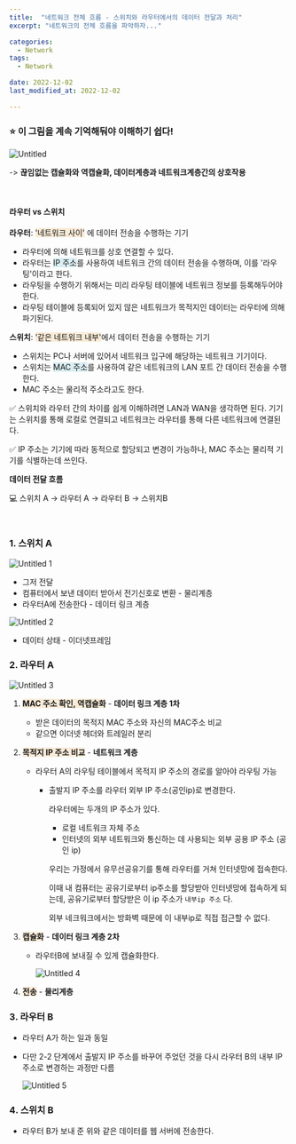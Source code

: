 ```yaml
---
title:  "네트워크 전체 흐름 - 스위치와 라우터에서의 데이터 전달과 처리" 
excerpt: "네트워크의 전체 흐름을 파악하자..."

categories:
  - Network
tags:
  - Network

date: 2022-12-02
last_modified_at: 2022-12-02

---
```


### ⭐ 이 그림을 계속 기억해둬야 이해하기 쉽다!

![Untitled](https://user-images.githubusercontent.com/85394884/206638267-b6d8353c-5c2c-4c9e-a980-55cba8de1ebe.png)

-> **끊임없는 캡슐화와 역캡슐화, 데이터계층과 네트워크계층간의 상호작용**

<br>

#### 라우터 vs 스위치

**라우터**: <span style="background-color:AntiqueWhite">'네트워크 사이'</span> 에 데이터 전송을 수행하는 기기

- 라우터에 의해 네트워크를 상호 연결할 수 있다.
- 라우터는 <span style="background-color:#daeef3">IP 주소</span>를 사용하여 네트워크 간의 데이터 전송을 수행하며, 이를 '라우팅'이라고 한다.
- 라우팅을 수행하기 위해서는 미리 라우팅 테이블에 네트워크 정보를 등록해두어야 한다.
- 라우팅 테이블에 등록되어 있지 않은 네트워크가 목적지인 데이터는 라우터에 의해 파기된다.

**스위치**: <span style="background-color:AntiqueWhite">'같은 네트워크 내부'</span>에서 데이터 전송을 수행하는 기기

- 스위치는 PC나 서버에 있어서 네트워크 입구에 해당하는 네트워크 기기이다.
- 스위치는 <span style="background-color:#daeef3">MAC 주소</span>를 사용하여 같은 네트워크의 LAN 포트 간 데이터 전송을 수행한다.
- MAC 주소는 물리적 주소라고도 한다.

✅ 스위치와 라우터 간의 차이를 쉽게 이해하려면 LAN과 WAN을 생각하면 된다. 기기는 스위치를 통해 로컬로 연결되고 네트워크는 라우터를 통해 다른 네트워크에 연결된다.

✅ IP 주소는 기기에 따라 동적으로 할당되고 변경이 가능하나, MAC 주소는 물리적 기기를 식별하는데 쓰인다. 


**데이터 전달 흐름**

💻 스위치 A → 라우터 A → 라우터 B → 스위치B 

<br>

### 1️. 스위치 A

![Untitled 1](https://user-images.githubusercontent.com/85394884/206638258-5d6f4edd-55be-4c75-9066-b2fa742e190f.png)

- 그저 전달
- 컴퓨터에서 보낸 데이터 받아서 전기신호로 변환 - 물리계층
- 라우터A에 전송한다 - 데이터 링크 계층

![Untitled 2](https://user-images.githubusercontent.com/85394884/206638261-e7a7e1cd-82da-45e4-8449-26e4e1b635dd.png)

- 데이터 상태 - 이더넷프레임

### 2️. 라우터 A

![Untitled 3](https://user-images.githubusercontent.com/85394884/206638263-d7460358-5d29-44fa-968f-89c74ddb34a7.png)

1. **<span style="background-color:AntiqueWhite">MAC 주소 확인, 역캡슐화</span>** - **데이터 링크 계층 1차**
    - 받은 데이터의 목적지 MAC 주소와 자신의 MAC주소 비교 
    - 같으면 이더넷 헤더와 트레일러 분리 
    
2. **<span style="background-color:AntiqueWhite">목적지 IP 주소 비교</span>** - **네트워크 계층**
    - 라우터 A의 라우팅 테이블에서 목적지 IP 주소의 경로를 알아야 라우팅 가능 
    
        - 출발지 IP 주소를 라우터 외부 IP 주소(공인ip)로 변경한다.
        
            라우터에는 두개의  IP 주소가 있다. 
            
            - 로컬 네트워크 자체 주소
            - 인터넷의 외부 네트워크와 통신하는 데 사용되는 외부 공용 IP 주소 (공인 ip)
            
            우리는 가정에서 유무선공유기를 통해 라우터를 거쳐 인터넷망에 접속한다. 
            
            이때 내 컴퓨터는 공유기로부터 ip주소를 할당받아 인터넷망에 접속하게 되는데, 공유기로부터 할당받은 이 ip 주소가 `내부ip 주소` 다.
            
            외부 네크워크에서는 방화벽 때문에 이 내부ip로 직접 접근할 수 없다.  
        
3. **<span style="background-color:AntiqueWhite">캡슐화</span>** - **데이터 링크 계층 2차**
    - 라우터B에 보내질 수 있게 캡슐화한다. 
    
        ![Untitled 4](https://user-images.githubusercontent.com/85394884/206638264-a195c765-ba9c-4fe9-88dc-6157b24dd984.png)
    
4. **<span style="background-color:AntiqueWhite">전송</span>** - **물리계층**

### 3️. 라우터 B

- 라우터 A가 하는 일과 동일

- 다만 2-2 단계에서 출발지 IP 주소를 바꾸어 주었던 것을 다시 라우터 B의 내부 IP 주소로 변경하는 과정만 다름 

    ![Untitled 5](https://user-images.githubusercontent.com/85394884/206638266-329e6b27-47ca-4226-99a5-a01a3a1e875a.png)

### 4️. 스위치 B

- 라우터 B가 보내 준 위와 같은 데이터를 웹 서버에 전송한다.
